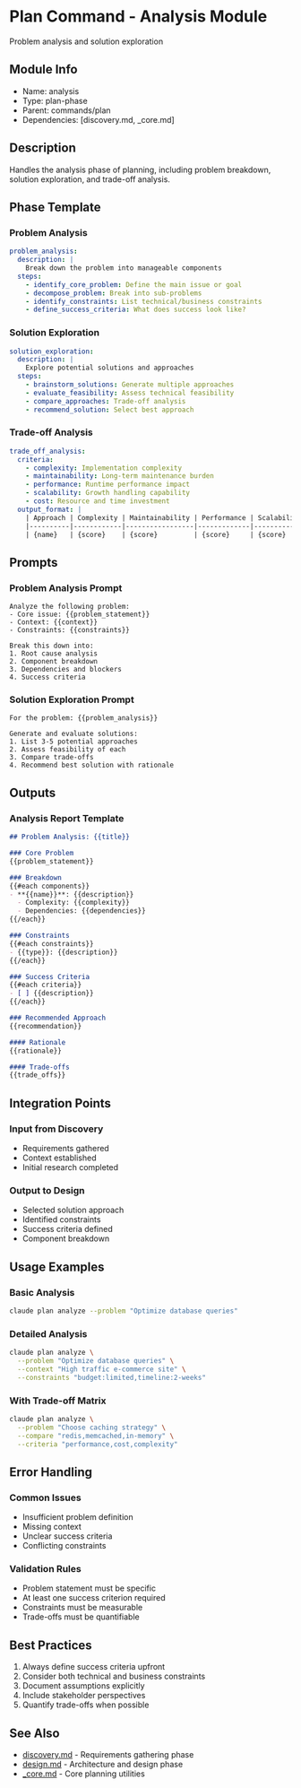 # Plan Command - Analysis Module
Problem analysis and solution exploration

## Module Info
- Name: analysis
- Type: plan-phase
- Parent: commands/plan
- Dependencies: [discovery.md, _core.md]

## Description
Handles the analysis phase of planning, including problem breakdown, solution exploration, and trade-off analysis.

## Phase Template

### Problem Analysis
```yaml
problem_analysis:
  description: |
    Break down the problem into manageable components
  steps:
    - identify_core_problem: Define the main issue or goal
    - decompose_problem: Break into sub-problems
    - identify_constraints: List technical/business constraints
    - define_success_criteria: What does success look like?
```

### Solution Exploration
```yaml
solution_exploration:
  description: |
    Explore potential solutions and approaches
  steps:
    - brainstorm_solutions: Generate multiple approaches
    - evaluate_feasibility: Assess technical feasibility
    - compare_approaches: Trade-off analysis
    - recommend_solution: Select best approach
```

### Trade-off Analysis
```yaml
trade_off_analysis:
  criteria:
    - complexity: Implementation complexity
    - maintainability: Long-term maintenance burden
    - performance: Runtime performance impact
    - scalability: Growth handling capability
    - cost: Resource and time investment
  output_format: |
    | Approach | Complexity | Maintainability | Performance | Scalability | Cost |
    |----------|------------|-----------------|-------------|-------------|------|
    | {name}   | {score}    | {score}         | {score}     | {score}     | {score} |
```

## Prompts

### Problem Analysis Prompt
```
Analyze the following problem:
- Core issue: {{problem_statement}}
- Context: {{context}}
- Constraints: {{constraints}}

Break this down into:
1. Root cause analysis
2. Component breakdown
3. Dependencies and blockers
4. Success criteria
```

### Solution Exploration Prompt
```
For the problem: {{problem_analysis}}

Generate and evaluate solutions:
1. List 3-5 potential approaches
2. Assess feasibility of each
3. Compare trade-offs
4. Recommend best solution with rationale
```

## Outputs

### Analysis Report Template
```markdown
## Problem Analysis: {{title}}

### Core Problem
{{problem_statement}}

### Breakdown
{{#each components}}
- **{{name}}**: {{description}}
  - Complexity: {{complexity}}
  - Dependencies: {{dependencies}}
{{/each}}

### Constraints
{{#each constraints}}
- {{type}}: {{description}}
{{/each}}

### Success Criteria
{{#each criteria}}
- [ ] {{description}}
{{/each}}

### Recommended Approach
{{recommendation}}

#### Rationale
{{rationale}}

#### Trade-offs
{{trade_offs}}
```

## Integration Points

### Input from Discovery
- Requirements gathered
- Context established
- Initial research completed

### Output to Design
- Selected solution approach
- Identified constraints
- Success criteria defined
- Component breakdown

## Usage Examples

### Basic Analysis
```bash
claude plan analyze --problem "Optimize database queries"
```

### Detailed Analysis
```bash
claude plan analyze \
  --problem "Optimize database queries" \
  --context "High traffic e-commerce site" \
  --constraints "budget:limited,timeline:2-weeks"
```

### With Trade-off Matrix
```bash
claude plan analyze \
  --problem "Choose caching strategy" \
  --compare "redis,memcached,in-memory" \
  --criteria "performance,cost,complexity"
```

## Error Handling

### Common Issues
- Insufficient problem definition
- Missing context
- Unclear success criteria
- Conflicting constraints

### Validation Rules
- Problem statement must be specific
- At least one success criterion required
- Constraints must be measurable
- Trade-offs must be quantifiable

## Best Practices
1. Always define success criteria upfront
2. Consider both technical and business constraints
3. Document assumptions explicitly
4. Include stakeholder perspectives
5. Quantify trade-offs when possible

## See Also
- [discovery.md](discovery.md) - Requirements gathering phase
- [design.md](design.md) - Architecture and design phase
- [_core.md](_core.md) - Core planning utilities